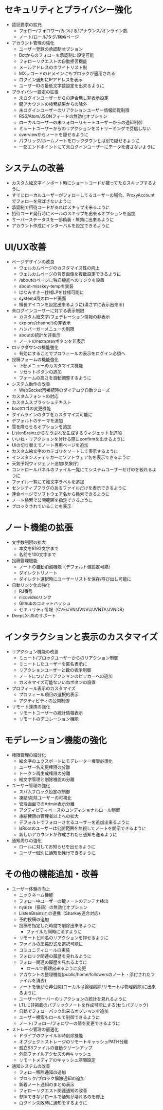 # セキュリティとプライバシー強化
- 認証要求の拡充
  - フォロー/フォロワー/みつける/アナウンス/オンライン数
  - ノート/ロール/タグ/検索ページ
- アカウント管理の強化
  - ユーザー登録の承認制オプション
  - Botからのフォローを承認制に設定可能
  - フォローリクエストの自動拒否機能
  - メールアドレスのホワイトリスト制
  - MXレコードのドメインにもブロックが適用される
  - ログイン通知にIPアドレスを表示
  - ユーザーIDの最低文字数設定を出来るように
- プライバシー設定の拡張
  - 未ログインユーザーからの連合無し非表示設定
  - 鍵アカウントの検索結果からの除外
  - 未ログインユーザーのリアクションユーザー情報閲覧制限
  - RSS/Atom/JSONフィードの無効化オプション
  - ローカルユーザーの未フォローリモートユーザーからの通知制御
  - ミュートユーザーからのリアクションをストリーミングで受信しない
  - overviewからノートを隠せるように
  - パブリック/ホームノートをロックダウンとは別で隠せるように
  - 一部エンドポイントにて未ログインユーザーにデータを渡さないように

# システムの改善
- カスタム絵文字インポート時にショートコードが被ってたらスキップするように
- すでにローカルユーザーがフォローしてるユーザーの場合、ProxyAccountでフォローを飛ばさないように
- 承認制で招待コードがあればスキップ出来るように
- 招待コード発行時にメールのスキップを出来るオプションを追加
- サーバーステータスを一部偽装・無効に出来るように
- アカウント作成にインターバルを設定できるように


# UI/UX改善
- ページデザインの改良
  - ウェルカムページのカスタマイズ性の向上
  - ウェルカムページの背景画像を複数設定できるように
  - /aboutのページに独自機能へのリンクを設置
  - about-misskey-tempを実装
  - はなみすきー仕様LPを仕様可能に
  - systemd風のロード画面
  - 横長アイコンを設定出来るように(潰さずに表示出来る)
- 未ログインユーザーに対する表示制限
  - カスタム絵文字/フェデレーション情報の非表示
  - explore/channelsの非表示
  - ハンバーガーメニューの制限
  - aboutの統計を非表示
  - ノートのnext/prevボタンを非表示
- ロックダウンの機能強化
	- 有効にすることでプロフィールの表示をログイン必須へ
- 投稿フォームの機能強化
  - 下部メニューのカスタマイズ機能
  - リセットボタンの追加
  - フォームの高さを自動調整するように
- システム動作の改善
  - WebSocket再接続時のダイアログ自動クローズ
- カスタムフォントの対応
- カスタムスプラッシュテキスト
- bootロゴの変更機能
- タイムラインのタブをカスタマイズ可能に
- デフォルトのテーマを追加
- 雪を降らせるオプションを追加
- ListenBrainzからなうぷれを生成するウィジェットを追加
- いいね・リアクションを付ける際にconfirmを出せるように
- UIの切り替えでノート専用ページを追加
- カスタム絵文字のカテゴリをソートして表示するように
- インスタンスティッカーにソフトウェア名を表示できるように
- 天気予報ウィジェット追加(気象庁)
- コントロールパネルのファイル一覧にてシステムユーザーだけのを絞れるように
- ファイル一覧にて絵文字ラベルを追加
- センシティブフラグのあるファイルだけを表示できるように
- 連合ページでソフトウェア名から検索できるように
- ノート検索で公開範囲を指定できるように
- ブロックされていることを表示

# ノート機能の拡張
- 文字数制限の拡大
  - 本文を8192文字まで
  - 名前を100文字まで
- 投稿管理機能
  - ノートの自動消滅機能（デフォルト値設定可能）
  - ダイレクトリノート
  - ダイレクト選択時にユーザーリストを保存/呼び出し可能に
- 自動リンク化の強化
  - RJ番号
  - nicovideoリンク
  - Githubのコミットハッシュ
  - セキュリティ情報（CVE/JVN/JVNVU/JVNTA/JVNDB）
- DeepLX-JSのサポート

# インタラクションと表示のカスタマイズ
- リアクション機能の改善
  - ミュート/ブロックユーザーからのリアクション制御
  - ミュートしたユーザーを匿名表示に
  - リアクションユーザーと数の表示制御
  - ノートについたリアクションのピッカーへの追加
  - カスタマイズ可能ないいねボタンの設置
- プロフィール表示のカスタマイズ
  - プロフィール項目の選択的表示
  - アクティビティの公開制御
- リモート連携の強化
  - リモートユーザーの統計情報表示
  - リモートのデコレーション機能

# モデレーション機能の強化
- 権限管理の細分化
  - 絵文字のエクスポートにモデレーター権限必須化
  - ユーザー名変更権限の分離
  - トークン再生成権限の分離
  - 絵文字管理と削除機能の分離
- ユーザー管理の強化
  - スパムブロック設定の制御
  - 凍結/削除ユーザーの可視化
  - 管理画面でのAdmin表示分離
  - アクティビティベースのコンディショナルロール制御
  - 凍結権限の管理者以上への拡大
  - デフォルトでフォローさせるユーザーを追加出来るように
  - isRootのユーザーは公開範囲を無視してノートを開示できるように
  - 新しいアカウントが作成されたら通知を送るように
- 通知周りの強化
  - ロールに対してお知らせを出せるように
  - ユーザー個別に通知を発行できるように

# その他の機能追加・改善
- ユーザー体験の向上
  - ニックネーム機能
  - フォロー中ユーザーの鍵ノートのアンテナ検出
  - nyaize（猫語）の無効化オプション
  - ListenBrainzとの連携（Sharkey連合対応）
  - 予約投稿の追加
  - 投稿を指定した時間で削除出来るように
    - ファイルも同時に消すように
  - リモートと同名のリアクションを押せるように
  - ファイルの圧縮形式を選択可能に
  - コミュニティロールの実装
  - フォロリク関連の履歴を見れるように
  - フォロー関連の履歴を見れるように
     - ロールで管理出来るように変更
  - アカウントの整理機能(public/home/followersのノート・添付されたファイルを消去)
  - ノートを後から非公開(ローカルは論理削除/リモートは物理削除)に出来るように
  - ユーザー/サーバーのリアクションの統計を見れるように
  - LTLに非掲載のパブリックノートを作成可能にする(セミパブリック)
  - 自動でフォローバック出来るオプションを追加
  - ユーザー検索もロールで制御できるように
  - ノート/フォロー/フォロワーの値を変更できるように
- ストレージ管理の最適化
  - ドライブのファイル即時削除機能
  - オブジェクトストレージのリモートキャッシュPATH分離
  - 孤立S3ファイルの自動クリーンアップ
  - 外部ファイルアクセスの再キャッシュ
  - リモートメディアのキャッシュ期間設定
- 通知システムの改善
  - フォロー解除通知の追加
  - ブロック/ブロック解除通知の追加
  - 新着ノート通知のまとめ表示
  - フォローリクエスト関連通知の改善
  - 参照できないロールで通知が壊れるのを修正
  - ログイン失敗時に通知をするように
